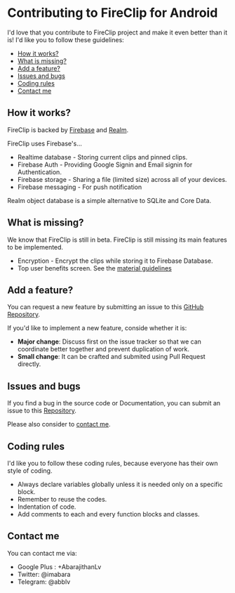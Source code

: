 # Contributing to FireClip for Android

I'd love that you contribute to FireClip project and make it even better than it is!
I'd like you to follow these guidelines:

* [How it works?](#hiw)
* [What is missing?](#wim)
* [Add a feature?](#aof)
* [Issues and bugs](#iab)
* [Coding rules](#cr)
* [Contact me](#cm)

## <a name="hiw"></a> How it works?
FireClip is backed by [Firebase](https://firebase.google.com/) and [Realm](https://realm.io/).

FireClip uses Firebase's...

* Realtime database - Storing current clips and pinned clips.
* Firebase Auth - Providing Google Signin and Email signin for Authentication.
* Firebase storage - Sharing a file (limited size) across all of your devices.
* Firebase messaging - For push notification

Realm object database is a simple alternative to SQLite and Core Data.

## <a name="wim"></a> What is missing?
We know that FireClip is still in beta. FireClip is still missing its main features to be implemented.

* Encryption - Encrypt the clips while storing it to Firebase Database.
* Top user benefits screen. See the [material guidelines](https://material.io/guidelines/growth-communications/onboarding.html#onboarding-top-user-benefits)

## <a name="aof"></a> Add a feature?
You can request a new feature by submitting an issue to this [GitHub Repository](https://github.com/lvabarajithan/FireClip-for-Android/). 

If you'd like to implement a new feature, conside whether it is:

* **Major change**: Discuss first on the issue tracker so that we can coordinate better together and prevent duplication of work. 
* **Small change**: It can be crafted and submited using Pull Request directly.

## <a name="iab"></a> Issues and bugs
If you find a bug in the source code or Documentation, you can submit an issue to this [Repository](https://github.com/lvabarajithan/FireClip-for-Android/).

Please also consider to [contact me]().

## <a name="cr"></a> Coding rules
I'd like you to follow these coding rules, because everyone has their own style of coding.

* Always declare variables globally unless it is needed only on a specific block.
* Remember to reuse the codes.
* Indentation of code.
* Add comments to each and every function blocks and classes.

## <a name="cm"></a> Contact me
You can contact me via:

* Google Plus : +AbarajithanLv
* Twitter: @imabara
* Telegram: @abblv
